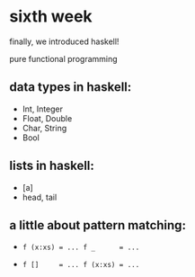 sixth week
==============

finally, we introduced haskell!

pure functional programming

data types in haskell:
----------------------
* Int, Integer
* Float, Double
* Char, String
* Bool

lists in haskell:
----------------------
* [a]
* head, tail

a little about pattern matching:
----------------------
* `f (x:xs) = ...
f _      = ...`

* `f []     = ...
f (x:xs) = ...`
